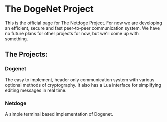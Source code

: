 # The DogeNet Project

This is the official page for The Netdoge Project.
For now we are developing an efficient, secure and fast peer-to-peer communication system.
We have no future plans for other projects for now, but we'll come up with something.

## The Projects:

### Dogenet

The easy to implement, header only communication system with various optional methods of cryptography.
It also has a Lua interface for simplifying editing messages in real time.

### Netdoge

A simple terminal based implementation of Dogenet.

<!--
TODO: Insert images.
-->
